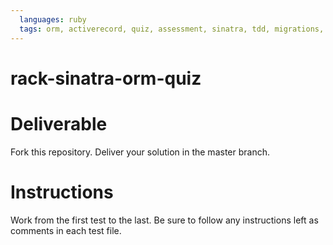 ```yaml
---
  languages: ruby
  tags: orm, activerecord, quiz, assessment, sinatra, tdd, migrations, forms
---
```


rack-sinatra-orm-quiz
=====================

# Deliverable
Fork this repository. Deliver your solution in the master branch.

# Instructions
Work from the first test to the last. Be sure to follow any instructions
left as comments in each test file.
